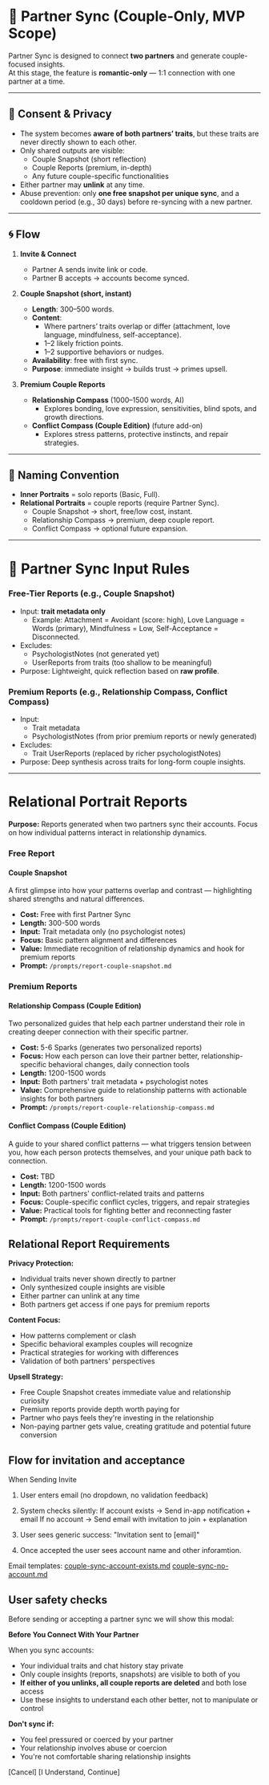 # 🔗 Partner Sync (Couple-Only, MVP Scope)

Partner Sync is designed to connect **two partners** and generate couple-focused insights.  
At this stage, the feature is **romantic-only** — 1:1 connection with one partner at a time.

---

## 🔐 Consent & Privacy

- The system becomes **aware of both partners’ traits**, but these traits are never directly shown to each other.
- Only shared outputs are visible:
  - Couple Snapshot (short reflection)
  - Couple Reports (premium, in-depth)
  - Any future couple-specific functionalities
- Either partner may **unlink** at any time.
- Abuse prevention: only **one free snapshot per unique sync**, and a cooldown period (e.g., 30 days) before re-syncing with a new partner.

---

## 🌀 Flow

1. **Invite & Connect**
   - Partner A sends invite link or code.
   - Partner B accepts → accounts become synced.

2. **Couple Snapshot (short, instant)**
   - **Length**: 300–500 words.
   - **Content**:
     - Where partners’ traits overlap or differ (attachment, love language, mindfulness, self-acceptance).
     - 1–2 likely friction points.
     - 1–2 supportive behaviors or nudges.
   - **Availability**: free with first sync.
   - **Purpose**: immediate insight → builds trust → primes upsell.

3. **Premium Couple Reports**
   - **Relationship Compass** (1000–1500 words, AI)
     - Explores bonding, love expression, sensitivities, blind spots, and growth directions.
   - **Conflict Compass (Couple Edition)** (future add-on)
     - Explores stress patterns, protective instincts, and repair strategies.

---

## 🧭 Naming Convention

- **Inner Portraits** = solo reports (Basic, Full).
- **Relational Portraits** = couple reports (require Partner Sync).
  - Couple Snapshot → short, free/low cost, instant.
  - Relationship Compass → premium, deep couple report.
  - Conflict Compass → optional future expansion.

---

# 🔗 Partner Sync Input Rules

### Free-Tier Reports (e.g., Couple Snapshot)

- Input: **trait metadata only**
  - Example: Attachment = Avoidant (score: high), Love Language = Words (primary), Mindfulness = Low, Self-Acceptance = Disconnected.
- Excludes:
  - PsychologistNotes (not generated yet)
  - UserReports from traits (too shallow to be meaningful)
- Purpose: Lightweight, quick reflection based on **raw profile**.

### Premium Reports (e.g., Relationship Compass, Conflict Compass)

- Input:
  - Trait metadata
  - PsychologistNotes (from prior premium reports or newly generated)
- Excludes:
  - Trait UserReports (replaced by richer psychologistNotes)
- Purpose: Deep synthesis across traits for long-form couple insights.

---

# Relational Portrait Reports

**Purpose:** Reports generated when two partners sync their accounts. Focus on how individual patterns interact in relationship dynamics.

### Free Report

#### Couple Snapshot

A first glimpse into how your patterns overlap and contrast — highlighting shared strengths and natural differences.

- **Cost:** Free with first Partner Sync
- **Length:** 300-500 words
- **Input:** Trait metadata only (no psychologist notes)
- **Focus:** Basic pattern alignment and differences
- **Value:** Immediate recognition of relationship dynamics and hook for premium reports
- **Prompt:** `/prompts/report-couple-snapshot.md`

### Premium Reports

#### Relationship Compass (Couple Edition)

Two personalized guides that help each partner understand their role in creating deeper connection with their specific partner.

- **Cost:** 5-6 Sparks (generates two personalized reports)
- **Focus:** How each person can love their partner better, relationship-specific behavioral changes, daily connection tools
- **Length:** 1200-1500 words
- **Input:** Both partners' trait metadata + psychologist notes
- **Value:** Comprehensive guide to relationship patterns with actionable insights for both partners
- **Prompt:** `/prompts/report-couple-relationship-compass.md`

#### Conflict Compass (Couple Edition)

A guide to your shared conflict patterns — what triggers tension between you, how each person protects themselves, and your unique path back to connection.

- **Cost:** TBD
- **Length:** 1200-1500 words
- **Input:** Both partners' conflict-related traits and patterns
- **Focus:** Couple-specific conflict cycles, triggers, and repair strategies
- **Value:** Practical tools for fighting better and reconnecting faster
- **Prompt:** `/prompts/report-couple-conflict-compass.md`

## Relational Report Requirements

**Privacy Protection:**

- Individual traits never shown directly to partner
- Only synthesized couple insights are visible
- Either partner can unlink at any time
- Both partners get access if one pays for premium reports

**Content Focus:**

- How patterns complement or clash
- Specific behavioral examples couples will recognize
- Practical strategies for working with differences
- Validation of both partners' perspectives

**Upsell Strategy:**

- Free Couple Snapshot creates immediate value and relationship curiosity
- Premium reports provide depth worth paying for
- Partner who pays feels they're investing in the relationship
- Non-paying partner gets value, creating gratitude and potential future conversion

## Flow for invitation and acceptance

When Sending Invite

1. User enters email (no dropdown, no validation feedback)
2. System checks silently:
   If account exists → Send in-app notification + email
   If no account → Send email with invitation to join + explanation

3. User sees generic success: "Invitation sent to [email]"
4. Once accepted the user sees account name and other inforamtion.

Email templates:
[couple-sync-account-exists.md](emails/couple-sync-account-exists.md)
[couple-sync-no-account.md](emails/couple-sync-no-account.md)

## User safety checks

Before sending or accepting a partner sync we will show this modal:

**Before You Connect With Your Partner**

When you sync accounts:

- Your individual traits and chat history stay private
- Only couple insights (reports, snapshots) are visible to both of you
- **If either of you unlinks, all couple reports are deleted** and both lose access
- Use these insights to understand each other better, not to manipulate or control

**Don't sync if:**

- You feel pressured or coerced by your partner
- Your relationship involves abuse or coercion
- You're not comfortable sharing relationship insights

[Cancel] [I Understand, Continue]
